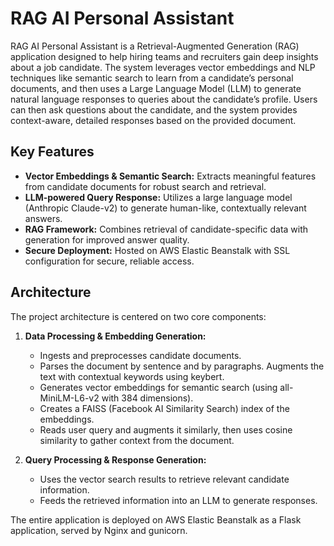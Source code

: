 # RAG AI Personal Assistant

RAG AI Personal Assistant is a Retrieval-Augmented Generation (RAG) application designed to help hiring teams and recruiters gain deep insights about a job candidate.
The system leverages vector embeddings and NLP techniques like semantic search to learn from a candidate’s personal documents, and then uses a Large Language Model (LLM) to generate natural language responses to queries about the candidate’s profile.
Users can then ask questions about the candidate, and the system provides context-aware, detailed responses based on the provided document.

## Key Features

- **Vector Embeddings & Semantic Search:** Extracts meaningful features from candidate documents for robust search and retrieval.
- **LLM-powered Query Response:** Utilizes a large language model (Anthropic Claude-v2) to generate human-like, contextually relevant answers.
- **RAG Framework:** Combines retrieval of candidate-specific data with generation for improved answer quality.
- **Secure Deployment:** Hosted on AWS Elastic Beanstalk with SSL configuration for secure, reliable access.

## Architecture

The project architecture is centered on two core components:

1. **Data Processing & Embedding Generation:**
   - Ingests and preprocesses candidate documents.
   - Parses the document by sentence and by paragraphs. Augments the text with contextual keywords using keybert.
   - Generates vector embeddings for semantic search (using all-MiniLM-L6-v2 with 384 dimensions).
   - Creates a FAISS (Facebook AI Similarity Search) index of the embeddings.
   - Reads user query and augments it similarly, then uses cosine similarity to gather context from the document.

2. **Query Processing & Response Generation:**
   - Uses the vector search results to retrieve relevant candidate information.
   - Feeds the retrieved information into an LLM to generate responses.

The entire application is deployed on AWS Elastic Beanstalk as a Flask application, served by Nginx and gunicorn.
